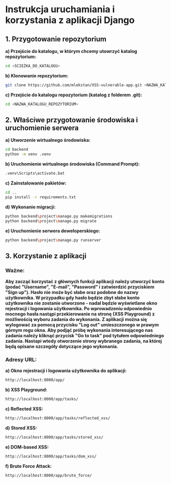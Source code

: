 # Instrukcja uruchamiania i korzystania z aplikacji Django
## 1. Przygotowanie repozytorium
**a) Przejście do katalogu, w którym chcemy utowrzyć katalog repozytorium:**
```bash
cd <ŚCIEŻKA_DO_KATALOGU>
```
**b) Klonowanie repozytorium:**
```bash
git clone https://github.com/mlekstan/XSS-vulnerable-app.git <NAZWA_KATALOGU_REPOZYTORIUM>
```
**c) Przejście do katalogu repozytorium (katalog z folderem .git):**
```bash
cd <NAZWA_KATALOGU_REPOZYTORIUM>
```

## 2. Właściwe przygotowanie środowiska i uruchomienie serwera
**a) Utworzenie wirtualnego środowiska:**
```bash
cd backend
python -m venv .venv
```
**b) Uruchomienie wirtualnego środowiska (Command Prompt):**
```bash
.venv\Scripts\activate.bat
```
**c) Zainstalowanie pakietów:**
```bash
cd ..
pip install -r requirements.txt
```
**d) Wykonanie migracji:**
```bash
python backend\project\manage.py makemigrations
python backend\project\manage.py migrate
```
**e) Uruchomienie serwera deweloperskiego:**
```bash
python backend\project\manage.py runserver
```

## 3. Korzystanie z aplikacji
### Ważne:
**Aby zacząć korzystać z głównych funkcji aplikacji należy utworzyć konto (podać "Username", "E-mail", "Password" i zatwierdzić przyciskiem "Sign up"). Hasło nie może być słabe oraz podobne do nazwy użytkownika. W przypadku gdy hasło będzie zbyt słabe konto użytkownika nie zostanie utworzone - nadal będzie wyświetlane okno rejestracji i logowania użytkownika. Po wprowadzeniu odpowiednio mocnego hasła nastąpi przekierowanie na stronę (XSS Playground) z możliwością wyboru zadania do wykonania. Z aplikacji można się wylogować za pomocą przycisku "Log out" umieszczonego w prawym górnym rogu okna. Aby podjąć próbę wykonania interesującego nas zadania należy kliknąć przycisk "Go to task" pod tytułem odpowiedniego zadania. Nastapi wtedy otworzenie strony wybranego zadania, na której będą opisane szczegóły dotyczące jego wykonania.**
### Adresy URL:
**a) Okno rejestracji i logowania użytkownika do aplikacji:**
```bash
http://localhost:8000/app/
```
**b) XSS Playground:**
```bash
http://localhost:8000/app/tasks/
```
**c) Reflected XSS:**
```bash
http://localhost:8000/app/tasks/reflected_xss/
```
**d) Stored XSS:**
```bash
http://localhost:8000/app/tasks/stored_xss/
```
**e) DOM-based XSS:**
```bash
http://localhost:8000/app/tasks/dom_xss/
```
**f) Brute Force Attack:**
```bash
http://localhost:8000/app/brute_force/
```
